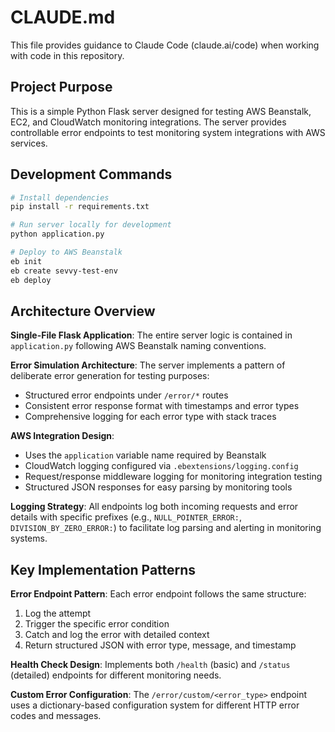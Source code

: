 # CLAUDE.md

This file provides guidance to Claude Code (claude.ai/code) when working with code in this repository.

## Project Purpose

This is a simple Python Flask server designed for testing AWS Beanstalk, EC2, and CloudWatch monitoring integrations. The server provides controllable error endpoints to test monitoring system integrations with AWS services.

## Development Commands

```bash
# Install dependencies
pip install -r requirements.txt

# Run server locally for development
python application.py

# Deploy to AWS Beanstalk
eb init
eb create sevvy-test-env
eb deploy
```

## Architecture Overview

**Single-File Flask Application**: The entire server logic is contained in `application.py` following AWS Beanstalk naming conventions.

**Error Simulation Architecture**: The server implements a pattern of deliberate error generation for testing purposes:
- Structured error endpoints under `/error/*` routes
- Consistent error response format with timestamps and error types
- Comprehensive logging for each error type with stack traces

**AWS Integration Design**:
- Uses the `application` variable name required by Beanstalk
- CloudWatch logging configured via `.ebextensions/logging.config`
- Request/response middleware logging for monitoring integration testing
- Structured JSON responses for easy parsing by monitoring tools

**Logging Strategy**: All endpoints log both incoming requests and error details with specific prefixes (e.g., `NULL_POINTER_ERROR:`, `DIVISION_BY_ZERO_ERROR:`) to facilitate log parsing and alerting in monitoring systems.

## Key Implementation Patterns

**Error Endpoint Pattern**: Each error endpoint follows the same structure:
1. Log the attempt
2. Trigger the specific error condition
3. Catch and log the error with detailed context
4. Return structured JSON with error type, message, and timestamp

**Health Check Design**: Implements both `/health` (basic) and `/status` (detailed) endpoints for different monitoring needs.

**Custom Error Configuration**: The `/error/custom/<error_type>` endpoint uses a dictionary-based configuration system for different HTTP error codes and messages.